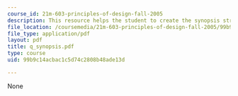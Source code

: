 ```yaml
---
course_id: 21m-603-principles-of-design-fall-2005
description: This resource helps the student to create the synopsis structure.
file_location: /coursemedia/21m-603-principles-of-design-fall-2005/99b9c14acbac1c5d74c2808b48ade13d_q_synopsis.pdf
file_type: application/pdf
layout: pdf
title: q_synopsis.pdf
type: course
uid: 99b9c14acbac1c5d74c2808b48ade13d

---
```

None